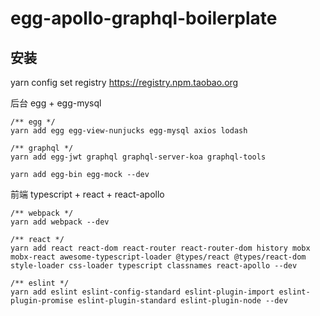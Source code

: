 # egg-apollo-graphql-boilerplate


## 安装
yarn config set registry https://registry.npm.taobao.org

后台 egg + egg-mysql
```
/** egg */
yarn add egg egg-view-nunjucks egg-mysql axios lodash

/** graphql */
yarn add egg-jwt graphql graphql-server-koa graphql-tools

yarn add egg-bin egg-mock --dev
```

前端 typescript + react + react-apollo
```
/** webpack */
yarn add webpack --dev

/** react */
yarn add react react-dom react-router react-router-dom history mobx mobx-react awesome-typescript-loader @types/react @types/react-dom style-loader css-loader typescript classnames react-apollo --dev

/** eslint */
yarn add eslint eslint-config-standard eslint-plugin-import eslint-plugin-promise eslint-plugin-standard eslint-plugin-node --dev

```
